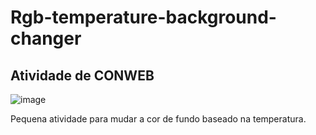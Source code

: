 # Rgb-temperature-background-changer
## Atividade de CONWEB

![image](https://github.com/Morgadineo/Rgb-temperature-background-change/assets/106524323/f3aefbb5-f268-422e-a83b-520a358cc66d)

Pequena atividade para mudar a cor de fundo baseado na temperatura.
